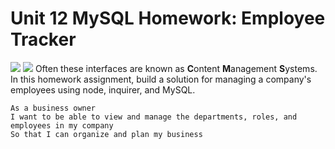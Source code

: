 # Unit 12 MySQL Homework: Employee Tracker
![](https://img.shields.io/badge/WorkIn-start-181717?style=plastic&logo=mySQL)
![](https://img.shields.io/badge/WorkIn-start-181717?style=plastic&logo=nodemon)
 Often these interfaces are known as **C**ontent **M**anagement **S**ystems. In this homework assignment, 
 build a solution for managing a company's employees using node, inquirer, and MySQL.

```
As a business owner
I want to be able to view and manage the departments, roles, and employees in my company
So that I can organize and plan my business
```


